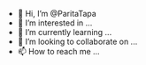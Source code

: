 - 👋 Hi, I’m @ParitaTapa
- 👀 I’m interested in ...
- 🌱 I’m currently learning ...
- 💞️ I’m looking to collaborate on ...
- 📫 How to reach me ...

<!---
ParitaTapa/ParitaTapa is a ✨ special ✨ repository because its `README.md` (this file) appears on your GitHub profile.
You can click the Preview link to take a look at your changes.
--->
